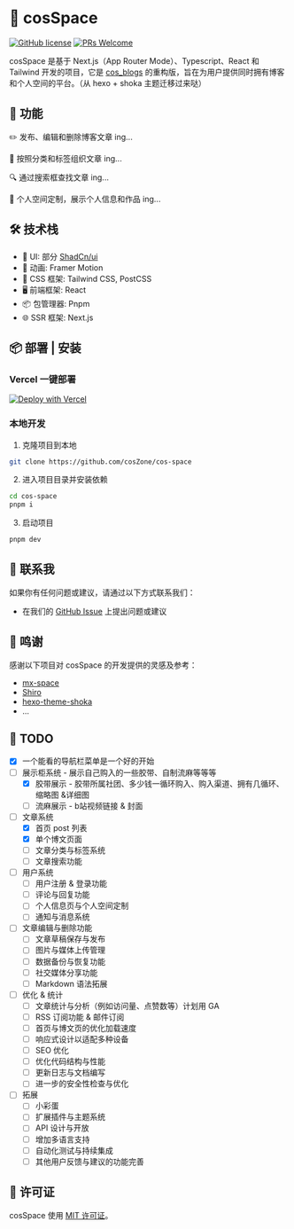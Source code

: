 # 🚀 cosSpace

[![GitHub license](https://img.shields.io/badge/license-MIT-blue.svg)](https://github.com/cosZone/cos-space/blob/master/LICENSE) [![PRs Welcome](https://img.shields.io/badge/PRs-welcome-brightgreen.svg)](https://github.com/cosZone/cos-space/pulls)

cosSpace 是基于 Next.js（App Router Mode）、Typescript、React 和 Tailwind 开发的项目，它是 [cos_blogs](https://github.com/yusixian/cos_blogs) 的重构版，旨在为用户提供同时拥有博客和个人空间的平台。（从 hexo + shoka 主题迁移过来哒）

## 🎉 功能

✏️ 发布、编辑和删除博客文章 ing...

📁 按照分类和标签组织文章 ing...

🔍 通过搜索框查找文章 ing...

🎨 个人空间定制，展示个人信息和作品 ing...

## 🛠 技术栈

- 🎨 UI: 部分 [ShadCn/ui](https://ui.shadcn.com/)
- 🎥 动画: Framer Motion
- 🎀 CSS 框架: Tailwind CSS, PostCSS
- 🖥 前端框架: React
- 📦 包管理器: Pnpm
- 🌐 SSR 框架: Next.js

## 📦 部署 | 安装

### Vercel 一键部署

[![Deploy with Vercel](https://vercel.com/button)](https://vercel.com/new/clone?repository-url=https%3A%2F%2Fgithub.com%2FcosZone%2Fcos-space&project-name=my-cos-space&repository-name=my-cos-space)

### 本地开发

1. 克隆项目到本地

```bash
git clone https://github.com/cosZone/cos-space
```

2. 进入项目目录并安装依赖

```bash
cd cos-space
pnpm i
```

3. 启动项目

```bash
pnpm dev
```

## 📧 联系我

如果你有任何问题或建议，请通过以下方式联系我们：

- 在我们的 [GitHub Issue](https://github.com/cosZone/cos-space/issues) 上提出问题或建议

## 🙏 鸣谢

感谢以下项目对 cosSpace 的开发提供的灵感及参考：

- [mx-space](https://github.com/mx-space)
- [Shiro](https://github.com/Innei/Shiro)
- [hexo-theme-shoka](https://github.com/amehime/hexo-theme-shoka)
- ...

## 📝 TODO

- [x] 一个能看的导航栏菜单是一个好的开始
- [ ] 展示柜系统 - 展示自己购入的一些胶带、自制流麻等等等
  - [x] 胶带展示 - 胶带所属社团、多少钱一循环购入、购入渠道、拥有几循环、缩略图 &详细图
  - [ ] 流麻展示 - b站视频链接 & 封面
- [ ] 文章系统
  - [x] 首页 post 列表
  - [x] 单个博文页面
  - [ ] 文章分类与标签系统
  - [ ] 文章搜索功能
- [ ] 用户系统
  - [ ] 用户注册 & 登录功能
  - [ ] 评论与回复功能
  - [ ] 个人信息页与个人空间定制
  - [ ] 通知与消息系统
- [ ] 文章编辑与删除功能
  - [ ] 文章草稿保存与发布
  - [ ] 图片与媒体上传管理
  - [ ] 数据备份与恢复功能
  - [ ] 社交媒体分享功能
  - [ ] Markdown 语法拓展
- [ ] 优化 & 统计
  - [ ] 文章统计与分析（例如访问量、点赞数等）计划用 GA
  - [ ] RSS 订阅功能 & 邮件订阅
  - [ ] 首页与博文页的优化加载速度
  - [ ] 响应式设计以适配多种设备
  - [ ] SEO 优化
  - [ ] 优化代码结构与性能
  - [ ] 更新日志与文档编写
  - [ ] 进一步的安全性检查与优化
- [ ] 拓展
  - [ ] 小彩蛋
  - [ ] 扩展插件与主题系统
  - [ ] API 设计与开放
  - [ ] 增加多语言支持
  - [ ] 自动化测试与持续集成
  - [ ] 其他用户反馈与建议的功能完善

## 📝 许可证

cosSpace 使用 [MIT 许可证](./LICENSE)。
